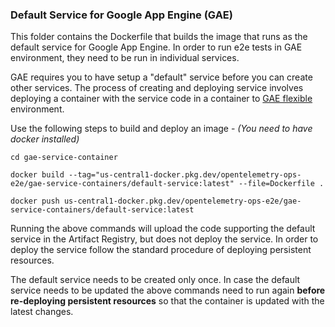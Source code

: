 ### Default Service for Google App Engine (GAE)

This folder contains the Dockerfile that builds the image that runs as the default service for Google App Engine. In order to run e2e tests in GAE environment, they need to be run in individual services. 

GAE requires you to have setup a "default" service before you can create other services. The process of creating and deploying service involves deploying a container with the service code in a container to [GAE flexible](https://cloud.google.com/appengine/docs/flexible) environment.

Use the following steps to build and deploy an image - 
*(You need to have docker installed)*

```
cd gae-service-container 

docker build --tag="us-central1-docker.pkg.dev/opentelemetry-ops-e2e/gae-service-containers/default-service:latest" --file=Dockerfile .

docker push us-central1-docker.pkg.dev/opentelemetry-ops-e2e/gae-service-containers/default-service:latest
```

Running the above commands will upload the code supporting the default service in the Artifact Registry, but does not deploy the service. In order to deploy the service follow the standard procedure of deploying persistent resources. 

The default service needs to be created only once. In case the default service needs to be updated the above commands need to run again **before re-deploying persistent resources** so that the container is updated with the latest changes. 
